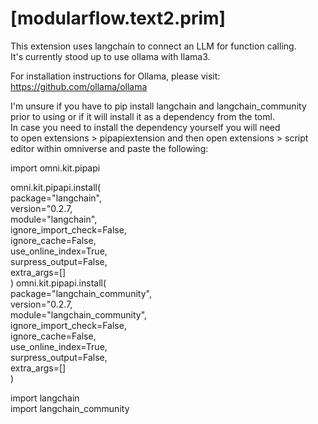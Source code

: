 # [modularflow.text2.prim]

This extension uses langchain to connect an LLM for function calling.  
It's currently stood up to use ollama with llama3.  

For installation instructions for Ollama, please visit: https://github.com/ollama/ollama  

I'm unsure if you have to pip install langchain and langchain_community  
prior to using or if it will install it as a dependency from the toml.  
In case you need to install the dependency yourself you will need  
to open extensions > pipapiextension and then open extensions > script editor  within omniverse and paste the following:  

import omni.kit.pipapi  

omni.kit.pipapi.install(  
    package="langchain",  
    version="0.2.7,  
    module="langchain",   
    ignore_import_check=False,  
    ignore_cache=False,  
    use_online_index=True,  
    surpress_output=False,  
    extra_args=[]  
)
omni.kit.pipapi.install(  
    package="langchain_community",  
    version="0.2.7,  
    module="langchain_community",  
    ignore_import_check=False,  
    ignore_cache=False,  
    use_online_index=True,  
        surpress_output=False,  
    extra_args=[]  
)  

import langchain  
import langchain_community  


